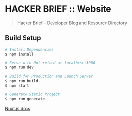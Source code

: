 # HACKER BRIEF :: Website

> Hacker Brief - Developer Blog and Resource Directory

## Build Setup
``` bash
# Install Dependencies
$ npm install

# Serve with Hot-reload at localhost:3000
$ npm run dev

# Build for Production and Launch Server
$ npm run build
$ npm start

# Generate Static Project
$ npm run generate
```

[Nuxt.js docs](https://nuxtjs.org)
